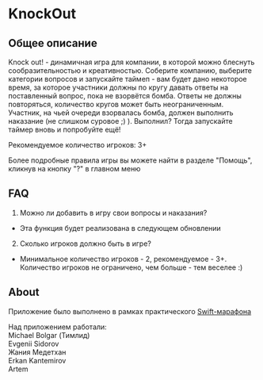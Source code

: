 # KnockOut

## Общее описание
Knock out! - динамичная игра для компании, в которой можно блеснуть сообразительностью и креативностью. Соберите компанию, выберите категории вопросов и запускайте таймеп - вам будет дано некоторое время, за которое участники должны по кругу давать ответы на поставленный вопрос, пока не взорвётся бомба. Ответы не должны повторяться, количество кругов может быть неограниченным. Участник, на чьей очереди взорвалась бомба, должен выполнить наказание (не слишком суровое ;) ). Выполнил? Тогда запускайте таймер вновь и попробуйте ещё!

Рекомендуемое количество игроков: 3+

Более подробные правила игры вы можете найти в разделе "Помощь", кликнув на кнопку "?" в главном меню

## FAQ

1. Можно ли добавить в игру свои вопросы и наказания?
- Эта функция будет реализована в следующем обновлении

2. Сколько игроков должно быть в игре?
- Минимальное количество игроков - 2, рекомендуемое - 3+. Количество игроков не ограничено, чем больше - тем веселее :)

## About
Приложение было выполнено в рамках практического <a href="https://boosty.to/swiftmarathon?from=email" style="text-decoration:underline;">Swift-марафона</a> 


Над приложением работали:   
<a href="https://github.com/michaelbolgar" style="text-decoration:none;">Michael Bolgar</a> (Тимлид)   
<a href="https://github.com/U-ggg" style="text-decoration:none;">Evgenii Sidorov</a>   
<a href="https://github.com/medetkhanzhaniya" style="text-decoration:none;">Жания Медетхан</a>   
<a href="https://github.com/erkanForester" style="text-decoration:none;">Erkan Kantemirov</a>   
<a href="https://github.com/Ressevet" style="text-decoration:none;">Artem</a>
